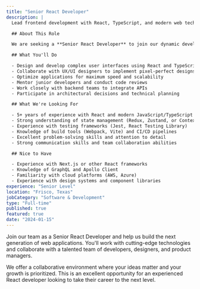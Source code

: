 ```yaml
---
title: "Senior React Developer"
description: |
  Lead frontend development with React, TypeScript, and modern web technologies. Build scalable user interfaces for enterprise applications.

  ## About This Role

  We are seeking a **Senior React Developer** to join our dynamic development team. You will be responsible for building and maintaining high-quality, scalable web applications using React, TypeScript, and modern frontend technologies.

  ## What You'll Do

  - Design and develop complex user interfaces using React and TypeScript
  - Collaborate with UX/UI designers to implement pixel-perfect designs
  - Optimize applications for maximum speed and scalability
  - Mentor junior developers and conduct code reviews
  - Work closely with backend teams to integrate APIs
  - Participate in architectural decisions and technical planning

  ## What We're Looking For

  - 5+ years of experience with React and modern JavaScript/TypeScript
  - Strong understanding of state management (Redux, Zustand, or Context API)
  - Experience with testing frameworks (Jest, React Testing Library)
  - Knowledge of build tools (Webpack, Vite) and CI/CD pipelines
  - Excellent problem-solving skills and attention to detail
  - Strong communication skills and team collaboration abilities

  ## Nice to Have

  - Experience with Next.js or other React frameworks
  - Knowledge of GraphQL and Apollo Client
  - Familiarity with cloud platforms (AWS, Azure)
  - Experience with design systems and component libraries
experience: "Senior Level"
location: "Frisco, Texas"
jobCategory: "Software & Development"
type: "Full-time"
published: true
featured: true
date: "2024-01-15"
---
```


Join our team as a Senior React Developer and help us build the next generation of web applications. You'll work with cutting-edge technologies and collaborate with a talented team of developers, designers, and product managers.

We offer a collaborative environment where your ideas matter and your growth is prioritized. This is an excellent opportunity for an experienced React developer looking to take their career to the next level.
